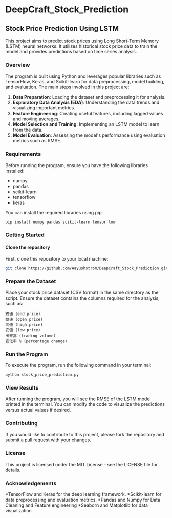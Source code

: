 # DeepCraft_Stock_Prediction

## Stock Price Prediction Using LSTM

This project aims to predict stock prices using Long Short-Term Memory (LSTM) neural networks. It utilizes historical stock price data to train the model and provides predictions based on time series analysis.

### Overview

The program is built using Python and leverages popular libraries such as TensorFlow, Keras, and Scikit-learn for data preprocessing, model building, and evaluation. The main steps involved in this project are:

1. **Data Preparation**: Loading the dataset and preprocessing it for analysis.
2. **Exploratory Data Analysis (EDA)**: Understanding the data trends and visualizing important metrics.
3. **Feature Engineering**: Creating useful features, including lagged values and moving averages.
4. **Model Selection and Training**: Implementing an LSTM model to learn from the data.
5. **Model Evaluation**: Assessing the model's performance using evaluation metrics such as RMSE.

### Requirements

Before running the program, ensure you have the following libraries installed:

- numpy
- pandas
- scikit-learn
- tensorflow
- keras

You can install the required libraries using pip:

```bash
pip install numpy pandas scikit-learn tensorflow
```
### Getting Started
#### Clone the repository
First, clone this repository to your local machine:
```bash
git clone https://github.com/Aayushstrom/DeepCraft_Stock_Prediction.git
```
### Prepare the Dataset
Place your stock price dataset (CSV format) in the same directory as the script. Ensure the dataset contains the columns required for the analysis, such as:

    終値 (end price)
    始値 (open price)
    高値 (high price)
    安値 (low price)
    出来高 (trading volume)
    変化率 % (percentage change)

### Run the Program
To execute the program, run the following command in your terminal:
```bash
python stock_price_prediction.py
```
### View Results
After running the program, you will see the RMSE of the LSTM model printed in the terminal. You can modify the code to visualize the predictions versus actual values if desired.

### Contributing
If you would like to contribute to this project, please fork the repository and submit a pull request with your changes.

### License
This project is licensed under the MIT License - see the LICENSE file for details.

### Acknowledgements
*TensorFlow and Keras for the deep learning framework.
*Scikit-learn for data preprocessing and evaluation metrics.
*Pandas and Numpy for Data Cleaning and Feature engineering
*Seaborn and Matplotlib for data visualization
